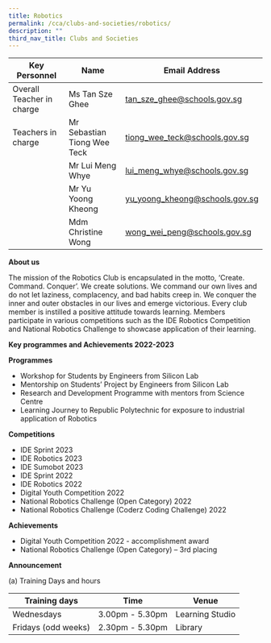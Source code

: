 ```yaml
---
title: Robotics
permalink: /cca/clubs-and-societies/robotics/
description: ""
third_nav_title: Clubs and Societies
---
```

| Key Personnel 	| Name 	| Email Address 	|
|---	|---	|---	|
| Overall Teacher in charge	| Ms Tan Sze Ghee	| [tan_sze_ghee@schools.gov.sg](mailto:tan_sze_ghee@schools.gov.sg)	|
| Teachers in charge	| Mr Sebastian Tiong Wee Teck	| [tiong_wee_teck@schools.gov.sg](mailto:tiong_wee_teck@schools.gov.sg)	|
| 	| Mr Lui Meng Whye	| [lui_meng_whye@schools.gov.sg](mailto:lui_meng_whye@schools.gov.sg)	|
| 	| Mr Yu Yoong Kheong	| [yu_yoong_kheong@schools.gov.sg](mailto:yu_yoong_kheong@schools.gov.sg)	|
| 	| Mdm Christine Wong	| [wong_wei_peng@schools.gov.sg](mailto:wong_wei_peng@schools.gov.sg)	|


**About us**

The mission of the Robotics Club is encapsulated in the motto, ‘Create. Command. Conquer’. We create solutions. We command our own lives and do not let laziness, complacency, and bad habits creep in. We conquer the inner and outer obstacles in our lives and emerge victorious. Every club member is instilled a positive attitude towards learning. Members participate in various competitions such as the IDE Robotics Competition and National Robotics Challenge to showcase application of their learning.

**Key programmes and Achievements 2022-2023**

**Programmes**

* Workshop for Students by Engineers from Silicon Lab
* Mentorship on Students’ Project by Engineers from Silicon Lab 
* Research and Development Programme with mentors from Science Centre
* Learning Journey to Republic Polytechnic for exposure to industrial application of Robotics

**Competitions**

* IDE Sprint 2023
* IDE Robotics 2023
* IDE Sumobot 2023
* IDE Sprint 2022
* IDE Robotics 2022
* Digital Youth Competition 2022
* National Robotics Challenge (Open Category) 2022
* National Robotics Challenge (Coderz Coding Challenge) 2022

**Achievements**

* Digital Youth Competition 2022 - accomplishment award
* National Robotics Challenge (Open Category) – 3rd placing

**Announcement**

(a)	Training Days and hours

|Training days	| Time	| Venue	|
|---	|---	|---	|
| Wednesdays	| 3.00pm - 5.30pm	| Learning Studio	|
| Fridays (odd weeks)	| 2.30pm - 5.30pm	| Library	|